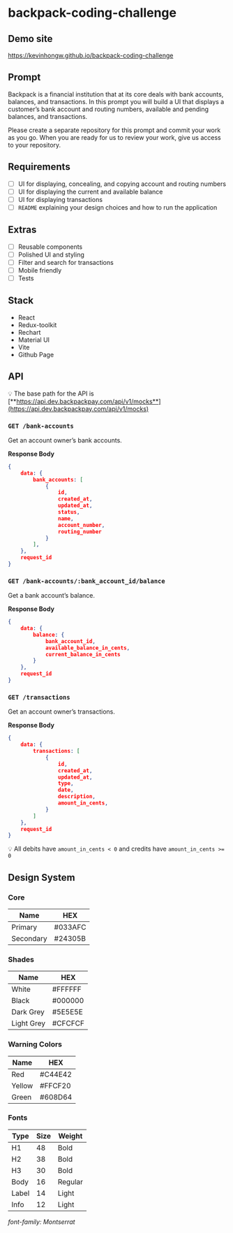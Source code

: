# backpack-coding-challenge

## Demo site

https://kevinhongw.github.io/backpack-coding-challenge

## Prompt

Backpack is a financial institution that at its core deals with bank accounts, balances, and transactions. In this prompt you will build a UI that displays a customer’s bank account and routing numbers, available and pending balances, and transactions.

Please create a separate repository for this prompt and commit your work as you go. When you are ready for us to review your work, give us access to your repository.

## Requirements

- [ ] UI for displaying, concealing, and copying account and routing numbers
- [ ] UI for displaying the current and available balance
- [ ] UI for displaying transactions
- [ ] `README` explaining your design choices and how to run the application

## Extras

- [ ] Reusable components
- [ ] Polished UI and styling
- [ ] Filter and search for transactions
- [ ] Mobile friendly
- [ ] Tests

## Stack

- React
- Redux-toolkit
- Rechart
- Material UI
- Vite
- Github Page

## API

💡 The base path for the API is [**https://api.dev.backpackpay.com/api/v1/mocks**](https://api.dev.backpackpay.com/api/v1/mocks)

### `GET /bank-accounts`

Get an account owner’s bank accounts.

**Response Body**

```json
{
    data: {
        bank_accounts: [
            {
                id,
                created_at,
                updated_at,
                status,
                name,
                account_number,
                routing_number
            }
        ],
    },
    request_id
}
```

### `GET /bank-accounts/:bank_account_id/balance`

Get a bank account’s balance.

**Response Body**

```json
{
    data: {
        balance: {
            bank_account_id,
            available_balance_in_cents,
            current_balance_in_cents
        }
    },
    request_id
}
```

### `GET /transactions`

Get an account owner’s transactions.

**Response Body**

```json
{
    data: {
        transactions: [
            {
                id,
                created_at,
                updated_at,
                type,
                date,
                description,
                amount_in_cents,
            }
        ]
    },
    request_id
}
```

💡 All debits have `amount_in_cents < 0` and credits have `amount_in_cents >= 0`

## Design System

### Core

| Name      | HEX     |
| --------- | ------- |
| Primary   | #033AFC |
| Secondary | #24305B |

### Shades

| Name       | HEX     |
| ---------- | ------- |
| White      | #FFFFFF |
| Black      | #000000 |
| Dark Grey  | #5E5E5E |
| Light Grey | #CFCFCF |

### Warning Colors

| Name   | HEX     |
| ------ | ------- |
| Red    | #C44E42 |
| Yellow | #FFCF20 |
| Green  | #608D64 |

### Fonts

| Type  | Size | Weight  |
| ----- | ---- | ------- |
| H1    | 48   | Bold    |
| H2    | 38   | Bold    |
| H3    | 30   | Bold    |
| Body  | 16   | Regular |
| Label | 14   | Light   |
| Info  | 12   | Light   |

_font-family: Montserrat_

